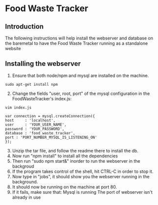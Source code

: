 # Food Waste Tracker

## Introduction
The following instructions will help install the webserver and database on the baremetal
to have the Food Waste Tracker running as a standalone website

## Installing the webserver
1. Ensure that both node/npm and mysql are installed on the machine.
```
sudo apt-get install npm
```

2. Change the fields "user, root, port" of the mysql configuration in the FoodWasteTracker's index.js:
```
vim index.js

var connection = mysql.createConnection({
host     : 'localhost',
user     : 'YOUR_USER_NAME',
password : 'YOUR_PASSWORD',
database : 'food_waste_tracker',
port : 'PORT_NUMBER_MYSQL_IS_LISTENING_ON'
});
```
	
3. Unzip the tar file, and follow the readme there to install the db.
4. Now run "npm install" to install all the dependencies
5. Then run "sudo npm start&" inorder to run the webserver in the backgroud
6. If the program takes control of the shell, hit CTRL-C in order to stop it.
7. Now type in "jobs", it should show you the webserver running in the background. 
8. It should now be running on the machine at port 80. 
9. If it fails, make sure that:
	Mysql is running
	The port of webserver isn't already in use
